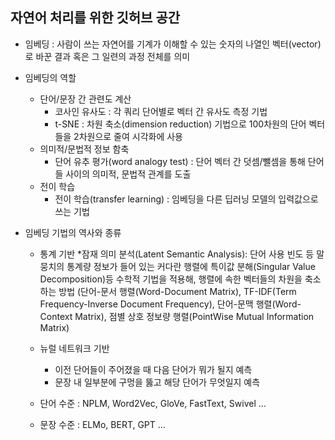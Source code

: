 ## 자연어 처리를 위한 깃허브 공간

* 임베딩 : 사람이 쓰는 자연어를 기계가 이해할 수 있는 숫자의 나열인 벡터(vector)로 바꾼 결과 혹은 그 일련의 과정 전체를 의미

* 임베딩의 역할
  * 단어/문장 간 관련도 계산
    * 코사인 유사도 : 각 쿼리 단어별로 벡터 간 유사도 측정 기법
    * t-SNE : 차원 축소(dimension reduction) 기법으로 100차원의 단어 벡터들을 2차원으로 줄여 시각화에 사용
  * 의미적/문법적 정보 함축
    * 단어 유추 평가(word analogy test) : 단어 벡터 간 덧셈/뺄셈을 통해 단어들 사이의 의미적, 문법적 관계를 도출
  * 전이 학습
    * 전이 학습(transfer learning) : 임베딩을 다른 딥러닝 모델의 입력값으로 쓰는 기법
   
   
* 임베딩 기법의 역사와 종류
  * 통계 기반
    *잠재 의미 분석(Latent Semantic Analysis): 단어 사용 빈도 등 말뭉치의 통계량 정보가 들어 있는 커다란 행렬에 특이값 분해(Singular Value Decomposition)등 수학적 기법을 적용해, 행렬에 속한 벡터들의 차원을 축소하는 방법
    (단어-문서 행렬(Word-Document Matrix), TF-IDF(Term Frequency-Inverse Document Frequency), 단어-문맥 행렬(Word-Context Matrix), 점별 상호 정보량 행렬(PointWise Mutual Information Matrix)
   
  * 뉴럴 네트워크 기반
    * 이전 단어들이 주어졌을 때 다음 단어가 뭐가 될지 예측
    * 문장 내 일부분에 구멍을 뚫고 해당 단어가 무엇일지 예측
  
  * 단어 수준 : NPLM, Word2Vec, GloVe, FastText, Swivel ...
  * 문장 수준 : ELMo, BERT, GPT ...
 

